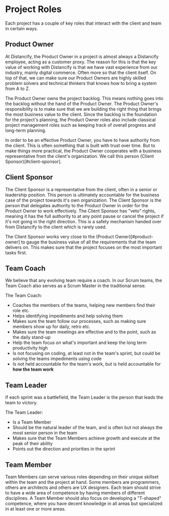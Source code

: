 # Project Roles

Each project has a couple of key roles that interact with the client and team in certain ways.

## Product Owner

At Distancify, the Product Owner in a project is almost always a Distancify employee, acting as a customer proxy. The reason for this is that the key value of working with Distancify is that we have vast experience from our industry, mainly digital commerce. Often more so that the client itself. On top of that, we can make sure our Product Owners are highly skilled problem solvers and technical thinkers that knows how to bring a system from A to Z.

The Product Owner owns the project backlog. This means nothing goes into the backlog without the hand of the Product Owner. The Product Owner's responsibility is to make sure that we are building the right thing that brings the most business value to the client. Since the backlog is the foundation for the project's planning, the Product Owner roles also include classical project management roles such as keeping track of overall progress and long-term planning.

In order to be an effective Product Owner, you have to have authority from the client. This is often something that is built with trust over time. But to make things more practical, the Product Owner cooperates with a business representative from the client's organization. We call this person (Client Sponsor)[#client-sponsor].

## Client Sponsor

The Client Sponsor is a representative from the client, often in a senior or leadership position. This person is ultimately accountable for the business case of the project towards it's own organization. The Client Sponsor is the person that delegates authority to the Product Owner in order for the Product Owner to work effectively. The Client Sponsor has "veto" rights, meaning it has the full authority to at any point pause or cancel the project if it's not going in the right direction. This is a safety mechanism handed over from Distancify to the client which is rarely used.

The Client Sponsor works very close to the (Product Owner)[#product-owner] to gauge the business value of all the requirements that the team delivers on. This makes sure that the project focuses on the most important tasks first.

## Team Coach

We believe that any evolving team require a coach. In our Scrum teams, the Team Coach also serves as a Scrum Master in the traditional sense.

The Team Coach:

- Coaches the members of the teams, helping new members find their role etc.
- Helps identifying impediments and help solving them
- Makes sure the team follow our processes, such as making sure members show up for daily, retro etc.
- Makes sure the team meetings are effective and to the point, such as the daily stand-up
- Help the team focus on what's important and keep the long term productivity high
- Is not focusing on coding, at least not in the team's sprint, but could be solving the teams impediments using code
- Is not held accountable for the team's work, but is held accountable for **how the team work**

## Team Leader

If each sprint was a battlefield, the Team Leader is the person that leads the team to victory.

The Team Leader:

- Is a Team Member
- Should be the natural leader of the team, and is often but not always the most senior person in the team 
- Makes sure that the Team Members achieve growth and execute at the peak of their ability
- Points out the direction and priorities in the sprint

## Team Member

Team Members can serve various roles depending on their unique skillset within the team and the project at hand. Some members are programmers, others are architects and others are UX designers. Each team should strive to have a wide area of competence by having members of different disciplines. A Team Member should also focus on developing a "T-shaped" competence, where you have decent knowledge in all areas but specialized in at least one or more areas.